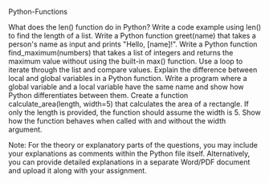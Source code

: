 Python-Functions


What does the len() function do in Python? Write a code example using len() to find the length of a list.
Write a Python function greet(name) that takes a person's name as input and prints "Hello, [name]!".
Write a Python function find_maximum(numbers) that takes a list of integers and returns the maximum value without using the built-in max() function. Use a loop to iterate through the list and compare values.
Explain the difference between local and global variables in a Python function. Write a program where a global variable and a local variable have the same name and show how Python differentiates between them.
Create a function calculate_area(length, width=5) that calculates the area of a rectangle. If only the length is provided, the function should assume the width is 5. Show how the function behaves when called with and without the width argument.


Note: For the theory or explanatory parts of the questions, you may include your explanations as comments within the Python file itself. Alternatively, you can provide detailed explanations in a separate Word/PDF document and upload it along with your assignment.
